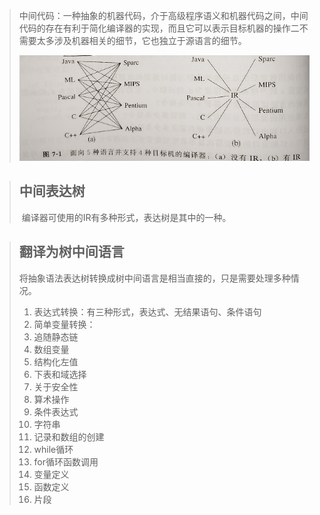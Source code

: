 > 中间代码：一种抽象的机器代码，介于高级程序语义和机器代码之间，中间代码的存在有利于简化编译器的实现，而且它可以表示目标机器的操作二不需要太多涉及机器相关的细节，它也独立于源语言的细节。
>
> ![image-20210804105448393](image\image-20210804105448393.png)

> ## 中间表达树
>
> ​		编译器可使用的IR有多种形式，表达树是其中的一种。

> ## 翻译为树中间语言
>
> ​		将抽象语法表达树转换成树中间语言是相当直接的，只是需要处理多种情况。
>
> 1. 表达式转换：有三种形式，表达式、无结果语句、条件语句
> 2. 简单变量转换：
> 3. 追随静态链
> 4. 数组变量
> 5. 结构化左值
> 6. 下表和域选择
> 7. 关于安全性
> 8. 算术操作
> 9. 条件表达式
> 10. 字符串
> 11. 记录和数组的创建
> 12. while循环
> 13. for循环函数调用
> 14. 变量定义
> 15. 函数定义
> 16. 片段
